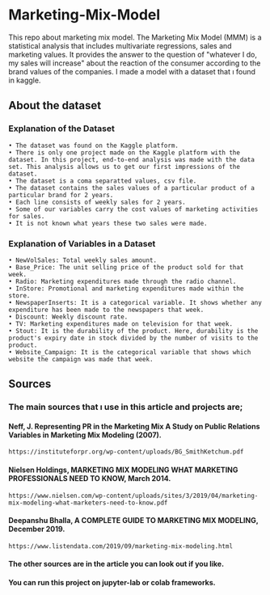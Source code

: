 # Marketing-Mix-Model
This repo about marketing mix model. The Marketing Mix Model (MMM) is a statistical analysis that includes multivariate regressions,
sales and marketing values. It provides the answer to the question of "whatever I do, my sales will increase" about the reaction of the
consumer according to the brand values of the companies. I made a model with a dataset that ı found in kaggle.
## About the dataset

### Explanation of the Dataset

    • The dataset was found on the Kaggle platform.
    • There is only one project made on the Kaggle platform with the dataset. In this project, end-to-end analysis was made with the data set. This analysis allows us to get our first impressions of the dataset.
    • The dataset is a coma separatted values, csv file.
    • The dataset contains the sales values of a particular product of a particular brand for 2 years.
    • Each line consists of weekly sales for 2 years.
    • Some of our variables carry the cost values of marketing activities for sales.
    • It is not known what years these two sales were made.
    
 ### Explanation of Variables in a Dataset
 
    • NewVolSales: Total weekly sales amount.
    • Base_Price: The unit selling price of the product sold for that week.
    • Radio: Marketing expenditures made through the radio channel.
    • InStore: Promotional and marketing expenditures made within the store.
    • NewspaperInserts: It is a categorical variable. It shows whether any expenditure has been made to the newspapers that week.
    • Discount: Weekly discount rate.
    • TV: Marketing expenditures made on television for that week.
    • Stout: It is the durability of the product. Here, durability is the product's expiry date in stock divided by the number of visits to the product.
    • Website_Campaign: It is the categorical variable that shows which website the campaign was made that week.
    
## Sources
### The main sources that ı use in this article and projects are;

#### Neff, J. Representing PR in the Marketing Mix A Study on Public Relations Variables in Marketing Mix Modeling (2007).
    https://instituteforpr.org/wp-content/uploads/BG_SmithKetchum.pdf
    
#### Nielsen Holdings, MARKETING MIX MODELING WHAT MARKETING PROFESSIONALS NEED TO KNOW, March 2014. 
    https://www.nielsen.com/wp-content/uploads/sites/3/2019/04/marketing-mix-modeling-what-marketers-need-to-know.pdf
    
#### Deepanshu Bhalla, A COMPLETE GUIDE TO MARKETING MIX MODELING, December 2019. 
    https://www.listendata.com/2019/09/marketing-mix-modeling.html
    
#### The other sources are in the article you can look out if you like.

#### You can run this project on jupyter-lab or colab frameworks.
    
